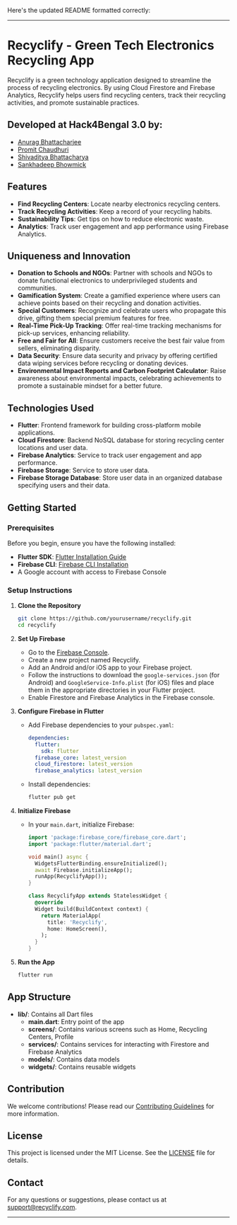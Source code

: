 Here's the updated README formatted correctly:

---

# Recyclify - Green Tech Electronics Recycling App

Recyclify is a green technology application designed to streamline the process of recycling electronics. By using Cloud Firestore and Firebase Analytics, Recyclify helps users find recycling centers, track their recycling activities, and promote sustainable practices.

## Developed at Hack4Bengal 3.0 by:
- [Anurag Bhattacharjee](https://github.com/AnuOdinson117)
- [Promit Chaudhuri](https://github.com/ProSkywalker16)
- [Shivaditya Bhattacharya](https://github.com/RichPerspective007)
- [Sankhadeep Bhowmick](https://github.com/Sankhadeep-Bhowmik)

## Features
- **Find Recycling Centers**: Locate nearby electronics recycling centers.
- **Track Recycling Activities**: Keep a record of your recycling habits.
- **Sustainability Tips**: Get tips on how to reduce electronic waste.
- **Analytics**: Track user engagement and app performance using Firebase Analytics.

## Uniqueness and Innovation
- **Donation to Schools and NGOs**: Partner with schools and NGOs to donate functional electronics to underprivileged students and communities.
- **Gamification System**: Create a gamified experience where users can achieve points based on their recycling and donation activities.
- **Special Customers**: Recognize and celebrate users who propagate this drive, gifting them special premium features for free.
- **Real-Time Pick-Up Tracking**: Offer real-time tracking mechanisms for pick-up services, enhancing reliability.
- **Free and Fair for All**: Ensure customers receive the best fair value from sellers, eliminating disparity.
- **Data Security**: Ensure data security and privacy by offering certified data wiping services before recycling or donating devices.
- **Environmental Impact Reports and Carbon Footprint Calculator**: Raise awareness about environmental impacts, celebrating achievements to promote a sustainable mindset for a better future.

## Technologies Used
- **Flutter**: Frontend framework for building cross-platform mobile applications.
- **Cloud Firestore**: Backend NoSQL database for storing recycling center locations and user data.
- **Firebase Analytics**: Service to track user engagement and app performance.
- **Firebase Storage**: Service to store user data.
- **Firebase Storage Database**: Store user data in an organized database specifying users and their data.

## Getting Started

### Prerequisites
Before you begin, ensure you have the following installed:
- **Flutter SDK**: [Flutter Installation Guide](https://flutter.dev/docs/get-started/install)
- **Firebase CLI**: [Firebase CLI Installation](https://firebase.google.com/docs/cli)
- A Google account with access to Firebase Console

### Setup Instructions

1. **Clone the Repository**
    ```bash
    git clone https://github.com/yourusername/recyclify.git
    cd recyclify
    ```

2. **Set Up Firebase**
    - Go to the [Firebase Console](https://console.firebase.google.com/).
    - Create a new project named Recyclify.
    - Add an Android and/or iOS app to your Firebase project.
    - Follow the instructions to download the `google-services.json` (for Android) and `GoogleService-Info.plist` (for iOS) files and place them in the appropriate directories in your Flutter project.
    - Enable Firestore and Firebase Analytics in the Firebase console.

3. **Configure Firebase in Flutter**
    - Add Firebase dependencies to your `pubspec.yaml`:
      ```yaml
      dependencies:
        flutter:
          sdk: flutter
        firebase_core: latest_version
        cloud_firestore: latest_version
        firebase_analytics: latest_version
      ```
    - Install dependencies:
      ```bash
      flutter pub get
      ```

4. **Initialize Firebase**
    - In your `main.dart`, initialize Firebase:
      ```dart
      import 'package:firebase_core/firebase_core.dart';
      import 'package:flutter/material.dart';

      void main() async {
        WidgetsFlutterBinding.ensureInitialized();
        await Firebase.initializeApp();
        runApp(RecyclifyApp());
      }

      class RecyclifyApp extends StatelessWidget {
        @override
        Widget build(BuildContext context) {
          return MaterialApp(
            title: 'Recyclify',
            home: HomeScreen(),
          );
        }
      }
      ```

5. **Run the App**
    ```bash
    flutter run
    ```

## App Structure
- **lib/**: Contains all Dart files
  - **main.dart**: Entry point of the app
  - **screens/**: Contains various screens such as Home, Recycling Centers, Profile
  - **services/**: Contains services for interacting with Firestore and Firebase Analytics
  - **models/**: Contains data models
  - **widgets/**: Contains reusable widgets

## Contribution
We welcome contributions! Please read our [Contributing Guidelines](CONTRIBUTING.md) for more information.

## License
This project is licensed under the MIT License. See the [LICENSE](LICENSE) file for details.

## Contact
For any questions or suggestions, please contact us at support@recyclify.com.

---